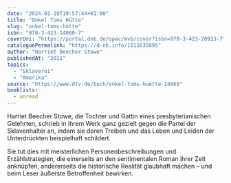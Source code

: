 ```yaml
---
date: "2024-01-19T19:57:44+01:00"
title: "Onkel Toms Hütte"
slug: "onkel-toms-hütte"
isbn: "978-3-423-14060-7"
coverUri: "https://portal.dnb.de/opac/mvb/cover?isbn=978-3-423-20913-7"
cataloguePermalink: "https://d-nb.info/1011635895"
author: "Harriet Beecher Stowe"
publishedAt: "2011"
topics:
  - "Sklaverei"
  - "Amerika"
source: "https://www.dtv.de/buch/onkel-toms-huette-14060"
booklists:
  - unread
---
```


Harriet Beecher Stowe, die Tochter und Gattin eines presbyterianischen Gelehrten, 
schrieb in ihrem Werk ganz gezielt gegen die Partei der Sklavenhalter an, indem 
sie deren Treiben und das Leben und Leiden der Unterdrückten beispielhaft 
schildert.

Sie tut dies mit meisterlichen Personenbeschreibungen und Erzählstrategien, die 
einerseits an den sentimentalen Roman ihrer Zeit anknüpfen, andererseits die 
historische Realität glaubhaft machen – und beim Leser äußerste Betroffenheit 
bewirken.